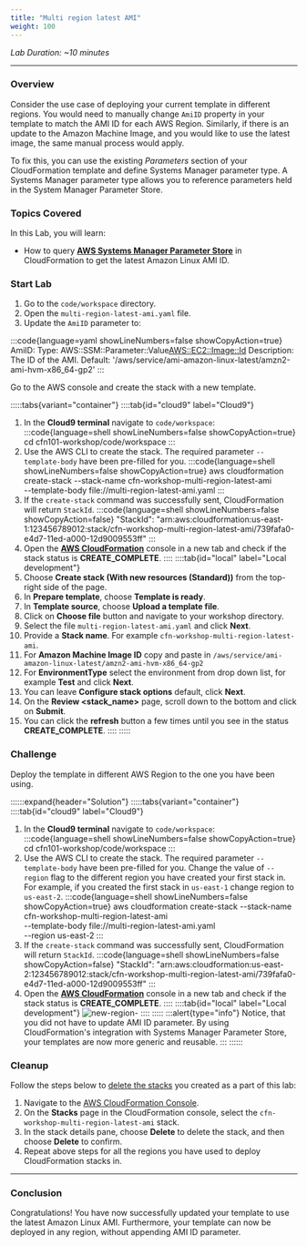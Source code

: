 ```yaml
---
title: "Multi region latest AMI"
weight: 100
---
```


_Lab Duration: ~10 minutes_

---

### Overview
Consider the use case of deploying your current template in different regions. You would need to manually change `AmiID`
property in your template to match the AMI ID for each AWS Region. Similarly, if there is an update to the Amazon Machine
Image, and you would like to use the latest image, the same manual process would apply.

To fix this, you can use the existing _Parameters_ section of your CloudFormation template and define Systems Manager parameter
type. A Systems Manager parameter type allows you to reference parameters held in the System Manager Parameter Store.

### Topics Covered
In this Lab, you will learn:

+ How to query **[AWS Systems Manager Parameter Store](https://aws.amazon.com/blogs/compute/query-for-the-latest-amazon-linux-ami-ids-using-aws-systems-manager-parameter-store/)** in CloudFormation to get the latest Amazon Linux AMI ID.

### Start Lab

1. Go to the `code/workspace` directory.
1. Open the `multi-region-latest-ami.yaml` file.
1. Update the `AmiID` parameter to:

:::code{language=yaml showLineNumbers=false showCopyAction=true}
AmiID:
  Type: AWS::SSM::Parameter::Value<AWS::EC2::Image::Id>
  Description: The ID of the AMI.
  Default: '/aws/service/ami-amazon-linux-latest/amzn2-ami-hvm-x86_64-gp2'
:::

Go to the AWS console and create the stack with a new template.

:::::tabs{variant="container"}
::::tab{id="cloud9" label="Cloud9"}
1. In the **Cloud9 terminal** navigate to `code/workspace`:
:::code{language=shell showLineNumbers=false showCopyAction=true}
cd cfn101-workshop/code/workspace
:::
1. Use the AWS CLI to create the stack. The required parameter `--template-body` have been pre-filled for you.
:::code{language=shell showLineNumbers=false showCopyAction=true}
aws cloudformation create-stack --stack-name cfn-workshop-multi-region-latest-ami \
--template-body file://multi-region-latest-ami.yaml
:::
1. If the `create-stack` command was successfully sent, CloudFormation will return `StackId`.
:::code{language=shell showLineNumbers=false showCopyAction=false}
"StackId": "arn:aws:cloudformation:us-east-1:123456789012:stack/cfn-workshop-multi-region-latest-ami/739fafa0-e4d7-11ed-a000-12d9009553ff"
:::
 1. Open the **[AWS CloudFormation](https://console.aws.amazon.com/cloudformation)** console in a new tab and check if the stack status is **CREATE_COMPLETE**.
::::
::::tab{id="local" label="Local development"}
1. Choose **Create stack (With new resources (Standard))** from the top-right side of the page.
1. In **Prepare template**, choose **Template is ready**.
1. In **Template source**, choose **Upload a template file**.
1. Click on **Choose file** button and navigate to your workshop directory.
1. Select the file `multi-region-latest-ami.yaml` and click **Next**.
1. Provide a **Stack name**. For example `cfn-workshop-multi-region-latest-ami`.
1. For **Amazon Machine Image ID** copy and paste in `/aws/service/ami-amazon-linux-latest/amzn2-ami-hvm-x86_64-gp2`
1. For **EnvironmentType** select the environment from drop down list, for example **Test** and click **Next**.
1. You can leave **Configure stack options** default, click **Next**.
1. On the **Review <stack_name>** page, scroll down to the bottom and click on **Submit**.
1. You can click the **refresh** button a few times until you see in the status **CREATE_COMPLETE**.
::::
:::::

### Challenge
Deploy the template in different AWS Region to the one you have been using.

::::::expand{header="Solution"}
:::::tabs{variant="container"}
::::tab{id="cloud9" label="Cloud9"}
1. In the **Cloud9 terminal** navigate to `code/workspace`:
:::code{language=shell showLineNumbers=false showCopyAction=true}
cd cfn101-workshop/code/workspace
:::
1. Use the AWS CLI to create the stack. The required parameter `--template-body` have been pre-filled for you.
Change the value of `--region` flag to the different region you have created your first stack in. For example, if you created the first stack in `us-east-1` change region to `us-east-2`.
:::code{language=shell showLineNumbers=false showCopyAction=true}
aws cloudformation create-stack --stack-name cfn-workshop-multi-region-latest-ami \
--template-body file://multi-region-latest-ami.yaml \
--region us-east-2
:::
1. If the `create-stack` command was successfully sent, CloudFormation will return `StackId`.
:::code{language=shell showLineNumbers=false showCopyAction=false}
"StackId": "arn:aws:cloudformation:us-east-2:123456789012:stack/cfn-workshop-multi-region-latest-ami/739fafa0-e4d7-11ed-a000-12d9009553ff"
:::
 1. Open the **[AWS CloudFormation](https://console.aws.amazon.com/cloudformation)** console in a new tab and check if the stack status is **CREATE_COMPLETE**.
::::
::::tab{id="local" label="Local development"}
![new-region-](/static/basics/operations/multi-region-latest-ami/new-region-1.gif)
::::
:::::
:::alert{type="info"}
Notice, that you did not have to update AMI ID parameter. By using CloudFormation's integration with Systems
Manager Parameter Store, your templates are now more generic and reusable.
:::
::::::

### Cleanup
Follow the steps below to [delete the stacks](https://docs.aws.amazon.com/AWSCloudFormation/latest/UserGuide/cfn-console-delete-stack.html) you created as a part of this lab:

1. Navigate to the [AWS CloudFormation Console](https://console.aws.amazon.com/cloudformation/).
1. On the **Stacks** page in the CloudFormation console, select the `cfn-workshop-multi-region-latest-ami` stack.
1. In the stack details pane, choose **Delete** to delete the stack, and then choose **Delete** to confirm.
1. Repeat above steps for all the regions you have used to deploy CloudFormation stacks in.

---
### Conclusion

Congratulations! You have now successfully updated your template to use the latest Amazon Linux AMI. Furthermore, your
template can now be deployed in any region, without appending AMI ID parameter.
